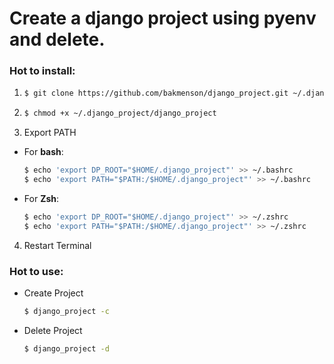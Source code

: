# Create a django project using pyenv and delete.

### Hot to install:
1. 
    ~~~ bash
    $ git clone https://github.com/bakmenson/django_project.git ~/.django_project
    ~~~

2. 
    ~~~ bash
    $ chmod +x ~/.django_project/django_project
    ~~~

3. Export PATH
  - For **bash**:
    ~~~ bash
    $ echo 'export DP_ROOT="$HOME/.django_project"' >> ~/.bashrc
    $ echo 'export PATH="$PATH:/$HOME/.django_project"' >> ~/.bashrc
    ~~~
    
  - For **Zsh**:
    ~~~ zsh
    $ echo 'export DP_ROOT="$HOME/.django_project"' >> ~/.zshrc
    $ echo 'export PATH="$PATH:/$HOME/.django_project"' >> ~/.zshrc
    ~~~

4. Restart Terminal

### Hot to use:

- Create Project
    ~~~ bash
    $ django_project -c
    ~~~
    
- Delete Project
    ~~~ bash
    $ django_project -d
    ~~~
